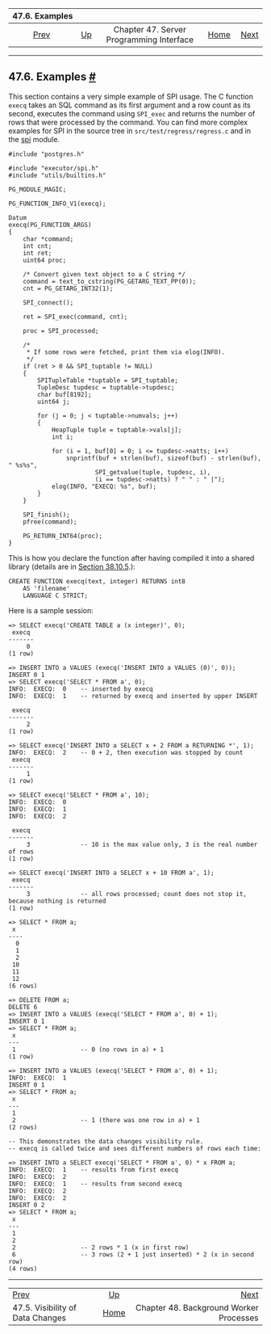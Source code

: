 <!--?xml version="1.0" encoding="UTF-8" standalone="no"?-->

|                          47.6. Examples                         |                                                           |                                          |                                                       |                                                                  |
| :-------------------------------------------------------------: | :-------------------------------------------------------- | :--------------------------------------: | ----------------------------------------------------: | ---------------------------------------------------------------: |
| [Prev](spi-visibility.html "47.5. Visibility of Data Changes")  | [Up](spi.html "Chapter 47. Server Programming Interface") | Chapter 47. Server Programming Interface | [Home](index.html "PostgreSQL 17devel Documentation") |  [Next](bgworker.html "Chapter 48. Background Worker Processes") |

***

## 47.6. Examples [#](#SPI-EXAMPLES)

This section contains a very simple example of SPI usage. The C function `execq` takes an SQL command as its first argument and a row count as its second, executes the command using `SPI_exec` and returns the number of rows that were processed by the command. You can find more complex examples for SPI in the source tree in `src/test/regress/regress.c` and in the [spi](contrib-spi.html "F.40. spi — Server Programming Interface features/examples") module.

    #include "postgres.h"

    #include "executor/spi.h"
    #include "utils/builtins.h"

    PG_MODULE_MAGIC;

    PG_FUNCTION_INFO_V1(execq);

    Datum
    execq(PG_FUNCTION_ARGS)
    {
        char *command;
        int cnt;
        int ret;
        uint64 proc;

        /* Convert given text object to a C string */
        command = text_to_cstring(PG_GETARG_TEXT_PP(0));
        cnt = PG_GETARG_INT32(1);

        SPI_connect();

        ret = SPI_exec(command, cnt);

        proc = SPI_processed;

        /*
         * If some rows were fetched, print them via elog(INFO).
         */
        if (ret > 0 && SPI_tuptable != NULL)
        {
            SPITupleTable *tuptable = SPI_tuptable;
            TupleDesc tupdesc = tuptable->tupdesc;
            char buf[8192];
            uint64 j;

            for (j = 0; j < tuptable->numvals; j++)
            {
                HeapTuple tuple = tuptable->vals[j];
                int i;

                for (i = 1, buf[0] = 0; i <= tupdesc->natts; i++)
                    snprintf(buf + strlen(buf), sizeof(buf) - strlen(buf), " %s%s",
                            SPI_getvalue(tuple, tupdesc, i),
                            (i == tupdesc->natts) ? " " : " |");
                elog(INFO, "EXECQ: %s", buf);
            }
        }

        SPI_finish();
        pfree(command);

        PG_RETURN_INT64(proc);
    }

This is how you declare the function after having compiled it into a shared library (details are in [Section 38.10.5](xfunc-c.html#DFUNC "38.10.5. Compiling and Linking Dynamically-Loaded Functions").):

    CREATE FUNCTION execq(text, integer) RETURNS int8
        AS 'filename'
        LANGUAGE C STRICT;

Here is a sample session:

    => SELECT execq('CREATE TABLE a (x integer)', 0);
     execq
    -------
         0
    (1 row)

    => INSERT INTO a VALUES (execq('INSERT INTO a VALUES (0)', 0));
    INSERT 0 1
    => SELECT execq('SELECT * FROM a', 0);
    INFO:  EXECQ:  0    -- inserted by execq
    INFO:  EXECQ:  1    -- returned by execq and inserted by upper INSERT

     execq
    -------
         2
    (1 row)

    => SELECT execq('INSERT INTO a SELECT x + 2 FROM a RETURNING *', 1);
    INFO:  EXECQ:  2    -- 0 + 2, then execution was stopped by count
     execq
    -------
         1
    (1 row)

    => SELECT execq('SELECT * FROM a', 10);
    INFO:  EXECQ:  0
    INFO:  EXECQ:  1
    INFO:  EXECQ:  2

     execq
    -------
         3              -- 10 is the max value only, 3 is the real number of rows
    (1 row)

    => SELECT execq('INSERT INTO a SELECT x + 10 FROM a', 1);
     execq
    -------
         3              -- all rows processed; count does not stop it, because nothing is returned
    (1 row)

    => SELECT * FROM a;
     x
    ----
      0
      1
      2
     10
     11
     12
    (6 rows)

    => DELETE FROM a;
    DELETE 6
    => INSERT INTO a VALUES (execq('SELECT * FROM a', 0) + 1);
    INSERT 0 1
    => SELECT * FROM a;
     x
    ---
     1                  -- 0 (no rows in a) + 1
    (1 row)

    => INSERT INTO a VALUES (execq('SELECT * FROM a', 0) + 1);
    INFO:  EXECQ:  1
    INSERT 0 1
    => SELECT * FROM a;
     x
    ---
     1
     2                  -- 1 (there was one row in a) + 1
    (2 rows)

    -- This demonstrates the data changes visibility rule.
    -- execq is called twice and sees different numbers of rows each time:

    => INSERT INTO a SELECT execq('SELECT * FROM a', 0) * x FROM a;
    INFO:  EXECQ:  1    -- results from first execq
    INFO:  EXECQ:  2
    INFO:  EXECQ:  1    -- results from second execq
    INFO:  EXECQ:  2
    INFO:  EXECQ:  2
    INSERT 0 2
    => SELECT * FROM a;
     x
    ---
     1
     2
     2                  -- 2 rows * 1 (x in first row)
     6                  -- 3 rows (2 + 1 just inserted) * 2 (x in second row)
    (4 rows)

***

|                                                                 |                                                           |                                                                  |
| :-------------------------------------------------------------- | :-------------------------------------------------------: | ---------------------------------------------------------------: |
| [Prev](spi-visibility.html "47.5. Visibility of Data Changes")  | [Up](spi.html "Chapter 47. Server Programming Interface") |  [Next](bgworker.html "Chapter 48. Background Worker Processes") |
| 47.5. Visibility of Data Changes                                |   [Home](index.html "PostgreSQL 17devel Documentation")   |                          Chapter 48. Background Worker Processes |
